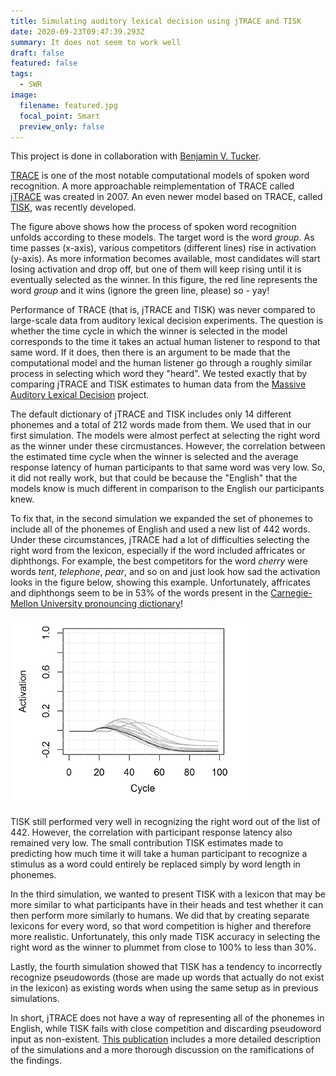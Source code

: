 ```yaml
---
title: Simulating auditory lexical decision using jTRACE and TISK
date: 2020-09-23T09:47:39.293Z
summary: It does not seem to work well
draft: false
featured: false
tags:
  - SWR
image:
  filename: featured.jpg
  focal_point: Smart
  preview_only: false
---
```

This project is done in collaboration with [Benjamin V. Tucker](https://sites.ualberta.ca/~bvtucker/index.html).

[TRACE](https://psycnet.apa.org/record/1986-10942-001) is one of the most notable computational models of spoken word recognition. A more approachable reimplementation of TRACE called [jTRACE](https://magnuson.psy.uconn.edu/jtrace/) was created in 2007. An even newer model based on TRACE, called [TISK](https://link.springer.com/article/10.3758/s13428-017-1012-5), was recently developed.

The figure above shows how the process of spoken word recognition unfolds according to these models. The target word is the word *group*. As time passes (x-axis), various competitors (different lines) rise in activation (y-axis). As more information becomes available, most candidates will start losing activation and drop off, but one of them will keep rising until it is eventually selected as the winner. In this figure, the red line represents the word *group* and it wins (ignore the green line, please) so - yay!

Performance of TRACE (that is, jTRACE and TISK) was never compared to large-scale data from auditory lexical decision experiments. The question is whether the time cycle in which the winner is selected in the model corresponds to the time it takes an actual human listener to respond to that same word. If it does, then there is an argument to be made that the computational model and the human listener go through a roughly similar process in selecting which word they "heard". We tested exactly that by comparing jTRACE and TISK estimates to human data from the [Massive Auditory Lexical Decision](http://aphl.artsrn.ualberta.ca/?page_id=827) project.

The default dictionary of jTRACE and TISK includes only 14 different phonemes and a total of 212 words made from them. We used that in our first simulation. The models were almost perfect at selecting the right word as the winner under these circmustances. However, the correlation between the estimated time cycle when the winner is selected and the average response latency of human participants to that same word was very low. So, it did not really work, but that could be because the "English" that the models know is much different in comparison to the English our participants knew.

To fix that, in the second simulation we expanded the set of phonemes to include all of the phonemes of English and used a new list of 442 words. Under these circumstances, jTRACE had a lot of difficulties selecting the right word from the lexicon, especially if the word included affricates or diphthongs. For example, the best competitors for the word *cherry* were words *tent*, *telephone*, *pear*, and so on and just look how sad the activation looks in the figure below, showing this example. Unfortunately, affricates and diphthongs seem to be in 53% of the words present in the [Carnegie-Mellon University pronouncing dictionary](http://www.speech.cs.cmu.edu/cgi-bin/cmudict)!

![Competitor activation for target word *cherry*](tracecherry.png)

TISK still performed very well in recognizing the right word out of the list of 442. However, the correlation with participant response latency also remained very low. The small contribution TISK estimates made to predicting how much time it will take a human participant to recognize a stimulus as a word could entirely be replaced simply by word length in phonemes.

In the third simulation, we wanted to present TISK with a lexicon that may be more similar to what participants have in their heads and test whether it can then perform more similarly to humans. We did that by creating separate lexicons for every word, so that word competition is higher and therefore more realistic. Unfortunately, this only made TISK accuracy in selecting the right word as the winner to plummet from close to 100% to less than 30%.

Lastly, the fourth simulation showed that TISK has a tendency to incorrectly recognize pseudowords (those are made up words that actually do not exist in the lexicon) as existing words when using the same setup as in previous simulations.

In short, jTRACE does not have a way of representing all of the phonemes in English, while TISK fails with close competition and discarding pseudoword input as non-existent. [This publication](https://www.tandfonline.com/doi/abs/10.1080/23273798.2020.1764600?casa_token=KCVMfwhgTX4AAAAA:sTUug88OdBI5bbf57Ls1e3XxKjaJMwDwXZbwfGhC0dxkPH1-2dsQlxmATUOYYxncEtLWN-UQ9e8E_A) includes a more detailed description of the simulations and a more thorough discussion on the ramifications of the findings.
